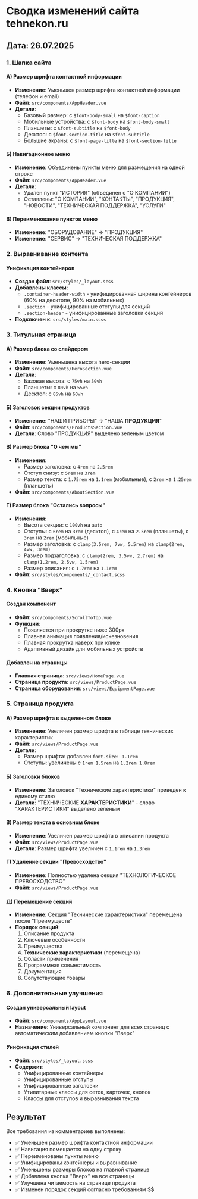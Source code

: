 # Сводка изменений сайта tehnekon.ru

## Дата: 26.07.2025

### 1. Шапка сайта

#### А) Размер шрифта контактной информации
- **Изменение**: Уменьшен размер шрифта контактной информации (телефон и email)
- **Файл**: `src/components/AppHeader.vue`
- **Детали**: 
  - Базовый размер: с `$font-body-small` на `$font-caption`
  - Мобильные устройства: с `$font-body` на `$font-body-small`
  - Планшеты: с `$font-subtitle` на `$font-body`
  - Десктоп: с `$font-section-title` на `$font-subtitle`
  - Большие экраны: с `$font-page-title` на `$font-section-title`

#### Б) Навигационное меню
- **Изменение**: Объединены пункты меню для размещения на одной строке
- **Файл**: `src/components/AppHeader.vue`
- **Детали**:
  - Удален пункт "ИСТОРИЯ" (объединен с "О КОМПАНИИ")
  - Оставлены: "О КОМПАНИИ", "КОНТАКТЫ", "ПРОДУКЦИЯ", "НОВОСТИ", "ТЕХНИЧЕСКАЯ ПОДДЕРЖКА", "УСЛУГИ"

#### В) Переименование пунктов меню
- **Изменение**: "ОБОРУДОВАНИЕ" → "ПРОДУКЦИЯ"
- **Изменение**: "СЕРВИС" → "ТЕХНИЧЕСКАЯ ПОДДЕРЖКА"

### 2. Выравнивание контента

#### Унификация контейнеров
- **Создан файл**: `src/styles/_layout.scss`
- **Добавлены классы**:
  - `.container-header-width` - унифицированная ширина контейнеров (60% на десктопе, 90% на мобильных)
  - `.section` - унифицированные отступы для секций
  - `.section-header` - унифицированные заголовки секций
- **Подключен к**: `src/styles/main.scss`

### 3. Титульная страница

#### А) Размер блока со слайдером
- **Изменение**: Уменьшена высота hero-секции
- **Файл**: `src/components/HeroSection.vue`
- **Детали**:
  - Базовая высота: с `75vh` на `50vh`
  - Планшеты: с `80vh` на `55vh`
  - Десктоп: с `85vh` на `60vh`

#### Б) Заголовок секции продуктов
- **Изменение**: "НАШИ ПРИБОРЫ" → "НАША **ПРОДУКЦИЯ**"
- **Файл**: `src/components/ProductsSection.vue`
- **Детали**: Слово "ПРОДУКЦИЯ" выделено зеленым цветом

#### В) Размер блока "О чем мы"
- **Изменения**:
  - Размер заголовка: с `4rem` на `2.5rem`
  - Отступ снизу: с `5rem` на `3rem`
  - Размер текста: с `1.75rem` на `1.1rem` (мобильные), с `2rem` на `1.25rem` (планшеты)
- **Файл**: `src/components/AboutSection.vue`

#### Г) Размер блока "Остались вопросы"
- **Изменения**:
  - Высота секции: с `100vh` на `auto`
  - Отступы: с `6rem` на `3rem` (десктоп), с `4rem` на `2.5rem` (планшеты), с `3rem` на `2rem` (мобильные)
  - Размер заголовка: с `clamp(3.5rem, 7vw, 5.5rem)` на `clamp(2rem, 4vw, 3rem)`
  - Размер подзаголовка: с `clamp(2rem, 3.5vw, 2.7rem)` на `clamp(1.2rem, 2.5vw, 1.5rem)`
  - Размер описания: с `1.7rem` на `1.1rem`
- **Файл**: `src/styles/components/_contact.scss`

### 4. Кнопка "Вверх"

#### Создан компонент
- **Файл**: `src/components/ScrollToTop.vue`
- **Функции**:
  - Появляется при прокрутке ниже 300px
  - Плавная анимация появления/исчезновения
  - Плавная прокрутка наверх при клике
  - Адаптивный дизайн для мобильных устройств

#### Добавлен на страницы
- **Главная страница**: `src/views/HomePage.vue`
- **Страница продукта**: `src/views/ProductPage.vue`
- **Страница оборудования**: `src/views/EquipmentPage.vue`

### 5. Страница продукта

#### А) Размер шрифта в выделенном блоке
- **Изменение**: Увеличен размер шрифта в таблице технических характеристик
- **Файл**: `src/views/ProductPage.vue`
- **Детали**:
  - Размер шрифта: добавлен `font-size: 1.1rem`
  - Отступы: увеличены с `1rem 1.5rem` на `1.2rem 1.8rem`

#### Б) Заголовки блоков
- **Изменение**: Заголовок "Технические характеристики" приведен к единому стилю
- **Детали**: "ТЕХНИЧЕСКИЕ **ХАРАКТЕРИСТИКИ**" - слово "ХАРАКТЕРИСТИКИ" выделено зеленым

#### В) Размер текста в основном блоке
- **Изменение**: Увеличен размер шрифта в описании продукта
- **Файл**: `src/views/ProductPage.vue`
- **Детали**: Размер шрифта увеличен с `1.1rem` на `1.3rem`

#### Г) Удаление секции "Превосходство"
- **Изменение**: Полностью удалена секция "ТЕХНОЛОГИЧЕСКОЕ ПРЕВОСХОДСТВО"
- **Файл**: `src/views/ProductPage.vue`

#### Д) Перемещение секций
- **Изменение**: Секция "Технические характеристики" перемещена после "Преимуществ"
- **Порядок секций**:
  1. Описание продукта
  2. Ключевые особенности
  3. Преимущества
  4. **Технические характеристики** (перемещена)
  5. Области применения
  6. Программная совместимость
  7. Документация
  8. Сопутствующие товары

### 6. Дополнительные улучшения

#### Создан универсальный layout
- **Файл**: `src/components/AppLayout.vue`
- **Назначение**: Универсальный компонент для всех страниц с автоматическим добавлением кнопки "Вверх"

#### Унификация стилей
- **Файл**: `src/styles/_layout.scss`
- **Содержит**:
  - Унифицированные контейнеры
  - Унифицированные отступы
  - Унифицированные заголовки
  - Утилитарные классы для сеток, карточек, кнопок
  - Классы для отступов и выравнивания текста

## Результат

Все требования из комментариев выполнены:
- ✅ Уменьшен размер шрифта контактной информации
- ✅ Навигация помещается на одну строку
- ✅ Переименованы пункты меню
- ✅ Унифицированы контейнеры и выравнивание
- ✅ Уменьшены размеры блоков на главной странице
- ✅ Добавлена кнопка "Вверх" на все страницы
- ✅ Улучшена читаемость на странице продукта
- ✅ Изменен порядок секций согласно требованиям $$